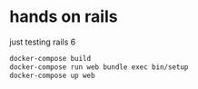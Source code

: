 # hands on rails 
just testing rails 6


```bash
docker-compose build
docker-compose run web bundle exec bin/setup
docker-compose up web
```

